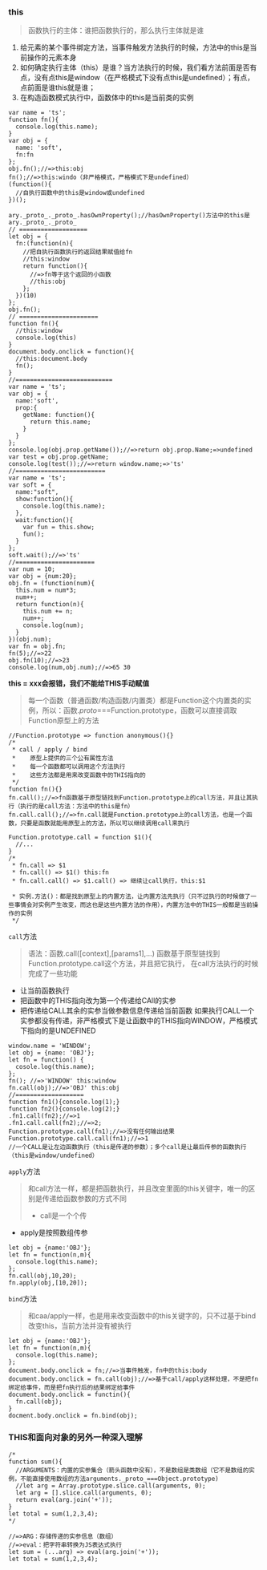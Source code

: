 
### this
> 函数执行的主体：谁把函数执行的，那么执行主体就是谁
1. 给元素的某个事件绑定方法，当事件触发方法执行的时候，方法中的this是当前操作的元素本身
2. 如何确定执行主体（this）是谁？当方法执行的时候，我们看方法前面是否有点，没有点this是window（在严格模式下没有点this是undefined）；有点，点前面是谁this就是谁；
3. 在构造函数模式执行中，函数体中的this是当前类的实例
```
var name = 'ts';
function fn(){
  console.log(this.name);
}
var obj = {
  name: 'soft',
  fn:fn
};
obj.fn();//=>this:obj
fn();//=>this:windo（非严格模式，严格模式下是undefined）
(function(){
  //自执行函数中的this是window或undefined
})();
```
```
ary._proto_._proto_.hasOwnProperty();//hasOwnProperty()方法中的this是ary._proto_._proto_
// ===================
let obj = {
  fn:(function(n){
    //把自执行函数执行的返回结果赋值给fn
    //this:window
    return function(){
      //=>fn等于这个返回的小函数
      //this:obj
    };
  })(10)
};
obj.fn();
// ======================
function fn(){
  //this:window
  console.log(this)
}
document.body.onclick = function(){
  //this:document.body
  fn();
}
//===========================
var name = 'ts';
var obj = {
  name:'soft',
  prop:{
    getName: function(){
      return this.name;
    }
  }
};
console.log(obj.prop.getName());//=>return obj.prop.Name;=>undefined
var test = obj.prop.getName;
console.log(test());//=>return window.name;=>'ts'
//=========================
var name = 'ts';
var soft = {
  name:"soft",
  show:function(){
    console.log(this.name);
  },
  wait:function(){
    var fun = this.show;
    fun();
  }
};
soft.wait();//=>'ts'
//======================
var num = 10;
var obj = {num:20};
obj.fn = (function(num){
  this.num = num*3;
  num++;
  return function(n){
    this.num += n;
    num++;
    console.log(num);
  }
})(obj.num);
var fn = obj.fn;
fn(5);//=>22
obj.fn(10);//=>23
console.log(num,obj.num);//=>65 30
```

**this = xxx会报错，我们不能给THIS手动赋值**

> 每一个函数（普通函数/构造函数/内置类）都是Function这个内置类的实例，所以：函数._proto_===Function.prototype，函数可以直接调取Function原型上的方法
```
//Function.prototype => function anonymous(){}
/*
 * call / apply / bind 
 *    原型上提供的三个公有属性方法
 *    每一个函数都可以调用这个方法执行
 *    这些方法都是用来改变函数中的THIS指向的
 */
function fn(){}
fn.call();//=>fn函数基于原型链找到Function.prototype上的call方法，并且让其执行（执行的是call方法：方法中的this是fn）
fn.call.call();//=>fn.call就是Function.prototype上的call方法，也是一个函数，只要是函数就能用原型上的方法，所以可以继续调用call来执行

Function.prototype.call = function $1(){
  //...
}
/*
 * fn.call => $1
 * fn.call() => $1() this:fn
 * fn.call.call() => $1.call() => 继续让call执行，this:$1

 * 实例.方法()：都是找到原型上的内置方法，让内置方法先执行（只不过执行的时候做了一些事情会对实例产生改变，而这也是这些内置方法的作用），内置方法中的THIS一般都是当前操作的实例
 */
```

`call`方法
> 语法：函数.call([context],[params1],...)
函数基于原型链找到Function.prototype.call这个方法，并且把它执行，
在call方法执行的时候完成了一些功能
- 让当前函数执行
- 把函数中的THIS指向改为第一个传递给CAll的实参
- 把传递给CALL其余的实参当做参数信息传递给当前函数
如果执行CALL一个实参都没有传递，非严格模式下是让函数中的THIS指向WINDOW，严格模式下指向的是UNDEFINED

```
window.name = 'WINDOW';
let obj = {name: 'OBJ'};
let fn = function() {
  cosole.log(this.name);
};
fn(); //=>'WINDOW' this:window
fn.call(obj);//=>'OBJ' this:obj
//===================
function fn1(){console.log(1);}
function fn2(){console.log(2);}
.fn1.call(fn2);//=>1
.fn1.call.call(fn2);//=>2;
Function.prototype.call(fn1);//=>没有任何输出结果
Function.prototype.call.call(fn1);//=>1
//一个CALL是让左边函数执行（this是传递的参数）；多个call是让最后传参的函数执行（this是window/undefined）
```

`apply`方法
> 和call方法一样，都是把函数执行，并且改变里面的this关键字，唯一的区别是传递给函数参数的方式不同
> - call是一个个传
- apply是按照数组传参
```
let obj = {name:'OBJ'};
let fn = function(n,m){
  console.log(this.name);
};
fn.call(obj,10,20);
fn.apply(obj,[10,20]);
```

`bind`方法
> 和caa/apply一样，也是用来改变函数中的this关键字的，只不过基于bind改变this，当前方法并没有被执行
```
let obj = {name:'OBJ'};
let fn = function(n,m){
  console.log(this.name);
};
document.body.onclick = fn;//=>当事件触发，fn中的this:body
document.body.onclick = fn.call(obj);//=>基于call/apply这样处理，不是把fn绑定给事件，而是把fn执行后的结果绑定给事件
document.body.onclick = functin(){
  fn.call(obj);
}
docment.body.onclick = fn.bind(obj);
```

### THIS和面向对象的另外一种深入理解
```
/*
function sum(){
  //ARGUMENTS：内置的实参集合（箭头函数中没有），不是数组是类数组（它不是数组的实例，不能直接使用数组的方法arguments._proto_===Object.prototype)
  //let arg = Array.prototype.slice.call(arguments, 0);
  let arg = [].slice.call(arguments, 0);
  return eval(arg.join('+'));
}
let total = sum(1,2,3,4);
*/

//=>ARG：存储传递的实参信息（数组）
//=>eval：把字符串转换为JS表达式执行
let sum = (...arg) => eval(arg.join('+'));
let total = sum(1,2,3,4);
```